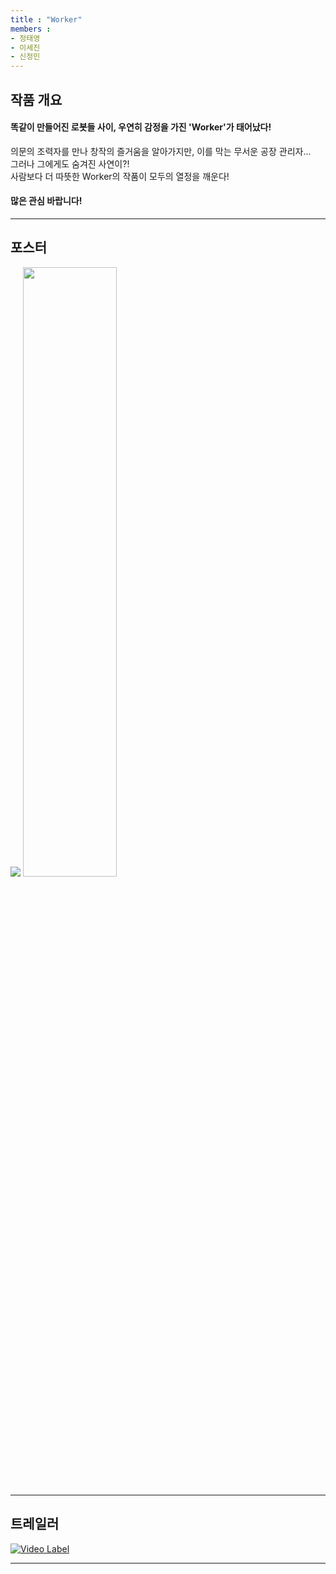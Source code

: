 ```yaml
---
title : "Worker"
members : 
- 정태영
- 이세진
- 신정민
---
```


## 작품 개요  

  
#### 똑같이 만들어진 로봇들 사이, 우연히 감정을 가진 'Worker'가 태어났다!  

 의문의 조력자를 만나 창작의 즐거움을 알아가지만, 이를 막는 무서운 공장 관리자...  
 그러나 그에게도 숨겨진 사연이?!     
 사람보다 더 따뜻한 Worker의 작품이 모두의 열정을 깨운다!  
 
#### 많은 관심 바랍니다!  
 
---

## 포스터  
  
<img src="https://github.com/user-attachments/assets/fb58b731-3708-47b7-b748-08a348bb1b05" style="max-width:50%; height:auto;" />  
<img src="https://github.com/user-attachments/assets/fb58b731-3708-47b7-b748-08a348bb1b05"
     style="width: 50%; max-width: 100%; min-width: 300px; height: auto;" />


  
---  

## 트레일러

[![Video Label](http://img.youtube.com/vi/1OXSz421ij4/0.jpg)](https://youtu.be/1OXSz421ij4?t=0s)

---
